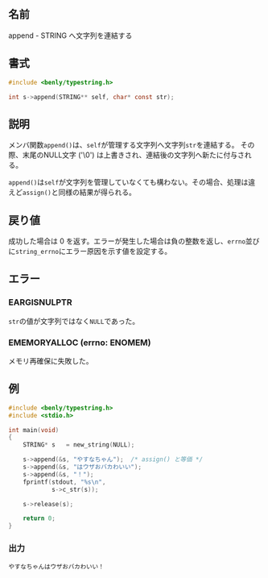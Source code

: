 ## 名前

append - STRING へ文字列を連結する

## 書式

```c
#include <benly/typestring.h>

int s->append(STRING** self, char* const str);
```

## 説明

メンバ関数`append()`は、`self`が管理する文字列へ文字列`str`を連結する。
その際、末尾のNULL文字 ('\0') は上書きされ、連結後の文字列へ新たに付与される。

`append()`は`self`が文字列を管理していなくても構わない。その場合、処理は違えど`assign()`と同様の結果が得られる。

## 戻り値

成功した場合は 0 を返す。エラーが発生した場合は負の整数を返し、`errno`並びに`string_errno`にエラー原因を示す値を設定する。

## エラー

### EARGISNULPTR

`str`の値が文字列ではなく`NULL`であった。

### EMEMORYALLOC (errno: ENOMEM)

メモリ再確保に失敗した。

## 例

```c
#include <benly/typestring.h>
#include <stdio.h>

int main(void)
{
    STRING* s   = new_string(NULL);

    s->append(&s, "やすなちゃん");  /* assign() と等価 */
    s->append(&s, "はウザおバカわいい");
    s->append(&s, "！");
    fprintf(stdout, "%s\n",
            s->c_str(s));

    s->release(s);

    return 0;
}
```

### 出力

```
やすなちゃんはウザおバカわいい！
```
